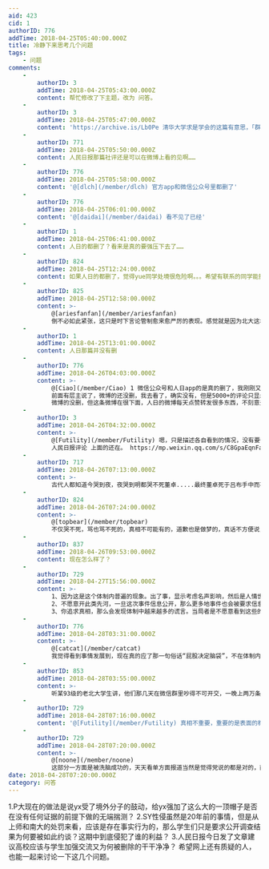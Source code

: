 ```yaml
---
aid: 423
cid: 1
authorID: 776
addTime: 2018-04-25T05:40:00.000Z
title: 冷静下来思考几个问题
tags:
    - 问题
comments:
    -
        authorID: 3
        addTime: 2018-04-25T05:43:00.000Z
        content: 帮忙修改了下主题，改为 问答。
    -
        authorID: 3
        addTime: 2018-04-25T05:47:00.000Z
        content: 'https://archive.is/Lb0Pe 清华大学求是学会的这篇有意思，「群众路线」。自己给删了。'
    -
        authorID: 771
        addTime: 2018-04-25T05:50:00.000Z
        content: 人民日报那篇社评还是可以在微博上看的见啊……
    -
        authorID: 776
        addTime: 2018-04-25T05:58:00.000Z
        content: '@[dlch](/member/dlch) 官方app和微信公众号里都删了'
    -
        authorID: 776
        addTime: 2018-04-25T06:01:00.000Z
        content: '@[daidai](/member/daidai) 看不见了已经'
    -
        authorID: 1
        addTime: 2018-04-25T06:41:00.000Z
        content: 人日的都删了？看来是真的要强压下去了……
    -
        authorID: 824
        addTime: 2018-04-25T12:24:00.000Z
        content: 如果人日的都删了，觉得yue同学处境很危险啊。。。希望有联系的同学能提供她的安全信息
    -
        authorID: 825
        addTime: 2018-04-25T12:58:00.000Z
        content: >-
            @[ariesfanfan](/member/ariesfanfan)
            倒不必如此紧张，这只是时下言论管制愈来愈严厉的表现。感觉就是因为北大这块招牌，引来太多人的注意了。
    -
        authorID: 1
        addTime: 2018-04-25T13:01:00.000Z
        content: 人日那篇并没有删
    -
        authorID: 776
        addTime: 2018-04-26T04:03:00.000Z
        content: >-
            @[Ciao](/member/Ciao) 1 微信公众号和人日app的是真的删了，我刚刚又去看了一遍，我不是造谣，也不是想搞事情 2
            前面有层主说了，微博的还没删，我去看了，确实没有，但是5000+的评论只显示了几条，我能理解是为了控制舆论。 3
            微博的没删，但这条微博在很下面，人日的微博每天点赞转发很多东西，不刻意去找看不到，而微信不一样，很容易看到，但是点进去已经没有内容了
    -
        authorID: 3
        addTime: 2018-04-26T04:32:00.000Z
        content: >-
            @[Futility](/member/Futility) 嗯，只是描述各自看到的情况，没有要争论什么，可能是在不同的微信公号上。比如
            人民日报评论 上面的还在。 https://mp.weixin.qq.com/s/C8GpaEqnFaZYOjR95rM4xA
    -
        authorID: 717
        addTime: 2018-04-26T07:13:00.000Z
        content: >-
            古代人都知道今哭到夜，夜哭到明都哭不死董卓.....最终董卓死于吕布手中而不是满朝大哭的公卿手中，能够对抗强权的只有另一个强权....对于连公卿的脚都摸不到的百姓来说，遇到董卓怎么办？只有跑，跑到高丽，跑到罗马.…不跑反而在洛阳大街上开骂的百姓还是对董卓抱有幻想的.........
    -
        authorID: 824
        addTime: 2018-04-26T07:24:00.000Z
        content: >-
            @[topbear](/member/topbear)
            不仅哭不死，骂也骂不死的，真相不可能有的，道歉也是做梦的，真话不方便说，只能说量变引起质变，未必是放之四海皆准的。
    -
        authorID: 837
        addTime: 2018-04-26T09:53:00.000Z
        content: 现在怎么样了？
    -
        authorID: 729
        addTime: 2018-04-27T15:56:00.000Z
        content: >-
            1、因为这是这个体制内普遍的现象。出了事，显示考虑名声影响，然后是人情世故，最后才是法律
            2、不愿意开此类先河，一旦这次事件信息公开，那么更多地事件也会被要求信息公开，里面有太多party见不得人的东西了。
            3、你追求真相，那么会发现体制中越来越多的谎言。当局者是不愿意看到这些的。
    -
        authorID: 776
        addTime: 2018-04-28T03:31:00.000Z
        content: >-
            @[catcat](/member/catcat)
            我觉得看到事情发展到，现在真的应了那一句俗话“屁股决定脑袋”，不在体制内无法思考到种种问题，为了维稳也好，为了他们自身官运思考也好，在大问题和小问题里，舍弃的就是真相，没人愿意理会真相，结果能够满足普遍大众就是最好的了
    -
        authorID: 853
        addTime: 2018-04-28T03:55:00.000Z
        content: >-
            听某93级的老北大学生讲，他们那几天在微信群里吵得不可开交，一晚上两万条消息。那些进了体制内的老北大学生是真心认为，这里面肯定有境外势力，肯定有阴谋。
    -
        authorID: 729
        addTime: 2018-04-28T07:16:00.000Z
        content: '@[Futility](/member/Futility) 真相不重要，重要的是表面的稳定。'
    -
        authorID: 729
        addTime: 2018-04-28T07:20:00.000Z
        content: >-
            @[noone](/member/noone)
            这部分一方面是被洗脑成功的，天天看单方面报道当然是觉得党说的都是对的，而另一方面可能他们这部分也属于既得利益者。如果说这个社会是政府有公信力，权利有监督，司法独立，媒体自由，我也相信这是“境外势力”，可惜上述一点都做不到，而且，申请信息公开这也算是境外势力指挥，那只能说脑子不够用。身正不怕影子歪，没有内幕没有包庇犯罪，干嘛怕公开信息呢？官方给不出充足的理由，只能强行堵住人们的嘴，删帖，和谐关键字等等。
date: 2018-04-28T07:20:00.000Z
category: 问答
---
```


1.P大现在的做法是说yx受了境外分子的鼓动，给yx强加了这么大的一顶帽子是否在没有任何证据的前提下做的无端揣测？ 2.SY性侵虽然是20年前的事情，但是从上师和南大的处罚来看，应该是存在事实行为的，那么学生们只是要求公开调查结果为何要被如此约谈？这期中到底侵犯了谁的利益？ 3.人民日报今日发了文章建议高校应该与学生加强交流又为何被删除的干干净净？ 希望网上还有质疑的人，也能一起来讨论一下这几个问题。
